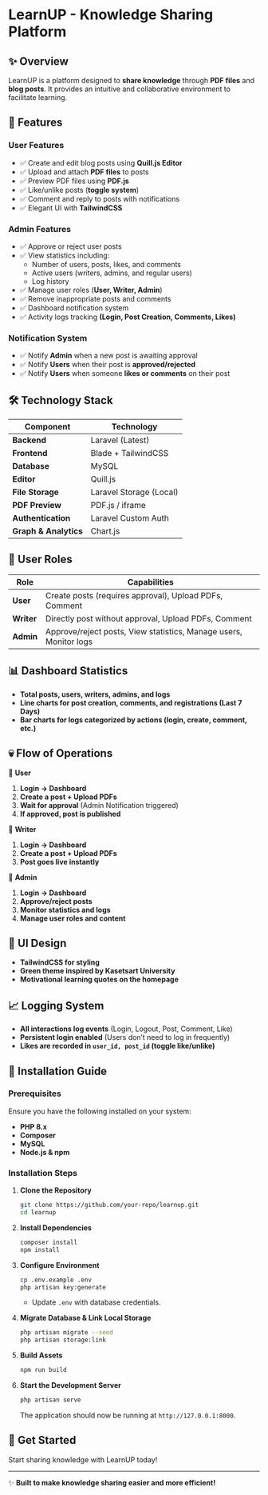 # LearnUP - Knowledge Sharing Platform

## ✨ Overview
LearnUP is a platform designed to **share knowledge** through **PDF files** and **blog posts**. It provides an intuitive and collaborative environment to facilitate learning.

## 🚀 Features

### **User Features**
- ✅ Create and edit blog posts using **Quill.js Editor**
- ✅ Upload and attach **PDF files** to posts
- ✅ Preview PDF files using **PDF.js**
- ✅ Like/unlike posts (**toggle system**)
- ✅ Comment and reply to posts with notifications
- ✅ Elegant UI with **TailwindCSS**

### **Admin Features**
- ✅ Approve or reject user posts
- ✅ View statistics including:
  - Number of users, posts, likes, and comments
  - Active users (writers, admins, and regular users)
  - Log history
- ✅ Manage user roles (**User, Writer, Admin**)
- ✅ Remove inappropriate posts and comments
- ✅ Dashboard notification system
- ✅ Activity logs tracking **(Login, Post Creation, Comments, Likes)**

### **Notification System**
- ✅ Notify **Admin** when a new post is awaiting approval
- ✅ Notify **Users** when their post is **approved/rejected**
- ✅ Notify **Users** when someone **likes or comments** on their post

## 🛠️ Technology Stack
| Component      | Technology |
|---------------|------------|
| **Backend**   | Laravel (Latest) |
| **Frontend**  | Blade + TailwindCSS |
| **Database**  | MySQL |
| **Editor**    | Quill.js |
| **File Storage** | Laravel Storage (Local) |
| **PDF Preview** | PDF.js / iframe |
| **Authentication** | Laravel Custom Auth |
| **Graph & Analytics** | Chart.js |

## 🏢 User Roles
| Role     | Capabilities |
|----------|--------------------------------------------------|
| **User** | Create posts (requires approval), Upload PDFs, Comment |
| **Writer** | Directly post without approval, Upload PDFs, Comment |
| **Admin** | Approve/reject posts, View statistics, Manage users, Monitor logs |

## 📊 Dashboard Statistics
- **Total posts, users, writers, admins, and logs**
- **Line charts for post creation, comments, and registrations (Last 7 Days)**
- **Bar charts for logs categorized by actions (login, create, comment, etc.)**

## 💀 Flow of Operations

📌 **User**
1. **Login → Dashboard**
2. **Create a post + Upload PDFs**
3. **Wait for approval** (Admin Notification triggered)
4. **If approved, post is published**

📌 **Writer**
1. **Login → Dashboard**
2. **Create a post + Upload PDFs**
3. **Post goes live instantly**

📌 **Admin**
1. **Login → Dashboard**
2. **Approve/reject posts**
3. **Monitor statistics and logs**
4. **Manage user roles and content**

## 🎨 UI Design
- **TailwindCSS for styling**
- **Green theme inspired by Kasetsart University**
- **Motivational learning quotes on the homepage**

## 📈 Logging System
- **All interactions log events** (Login, Logout, Post, Comment, Like)
- **Persistent login enabled** (Users don’t need to log in frequently)
- **Likes are recorded in `user_id, post_id` (toggle like/unlike)**

## 🚧 Installation Guide

### **Prerequisites**
Ensure you have the following installed on your system:
- **PHP 8.x**
- **Composer**
- **MySQL**
- **Node.js & npm**

### **Installation Steps**
1. **Clone the Repository**
   ```sh
   git clone https://github.com/your-repo/learnup.git
   cd learnup
   ```
2. **Install Dependencies**
   ```sh
   composer install
   npm install
   ```
3. **Configure Environment**
   ```sh
   cp .env.example .env
   php artisan key:generate
   ```
   - Update `.env` with database credentials.

4. **Migrate Database & Link Local Storage**
   ```sh
   php artisan migrate --seed
   php artisan storage:link
   ```

5. **Build Assets**
   ```sh
   npm run build
   ```

6. **Start the Development Server**
   ```sh
   php artisan serve
   ```
   The application should now be running at `http://127.0.0.1:8000`.

## 🚀 Get Started
Start sharing knowledge with LearnUP today!

---
✨ **Built to make knowledge sharing easier and more efficient!**

